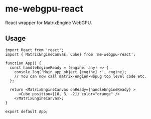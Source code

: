 # me-webgpu-react

React wrapper for MatrixEngine WebGPU.

## Usage

```tsx
import React from 'react';
import { MatrixEngineCanvas, Cube} from 'me-webgpu-react';

function App() {
  const handleEngineReady = (engine: any) => {
    console.log('Main app object [engine] :', engine);
    // You can now call matrix-engien-wbpug top level code etc.
  };

  return <MatrixEngineCanvas onReady={handleEngineReady} >
      <Cube position={[0, 3, -2]} color="orange" />
    </MatrixEngineCanvas>;
}

export default App;
```